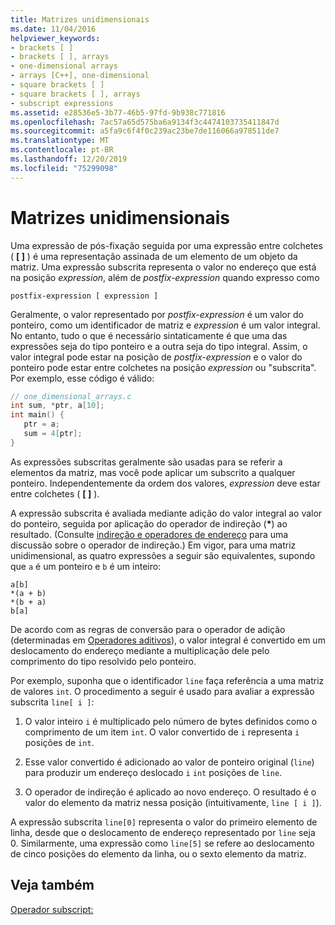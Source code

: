 ```yaml
---
title: Matrizes unidimensionais
ms.date: 11/04/2016
helpviewer_keywords:
- brackets [ ]
- brackets [ ], arrays
- one-dimensional arrays
- arrays [C++], one-dimensional
- square brackets [ ]
- square brackets [ ], arrays
- subscript expressions
ms.assetid: e28536e5-3b77-46b5-97fd-9b938c771816
ms.openlocfilehash: 7ac57a65d575ba6a9134f3c4474103735411847d
ms.sourcegitcommit: a5fa9c6f4f0c239ac23be7de116066a978511de7
ms.translationtype: MT
ms.contentlocale: pt-BR
ms.lasthandoff: 12/20/2019
ms.locfileid: "75299098"
---
```

# <a name="one-dimensional-arrays"></a>Matrizes unidimensionais

Uma expressão de pós-fixação seguida por uma expressão entre colchetes ( **[ ]** ) é uma representação assinada de um elemento de um objeto da matriz. Uma expressão subscrita representa o valor no endereço que está na posição *expression*, além de *postfix-expression* quando expresso como

```
postfix-expression [ expression ]
```

Geralmente, o valor representado por *postfix-expression* é um valor do ponteiro, como um identificador de matriz e *expression* é um valor integral. No entanto, tudo o que é necessário sintaticamente é que uma das expressões seja do tipo ponteiro e a outra seja do tipo integral. Assim, o valor integral pode estar na posição de *postfix-expression* e o valor do ponteiro pode estar entre colchetes na posição *expression* ou "subscrita". Por exemplo, esse código é válido:

```c
// one_dimensional_arrays.c
int sum, *ptr, a[10];
int main() {
   ptr = a;
   sum = 4[ptr];
}
```

As expressões subscritas geralmente são usadas para se referir a elementos da matriz, mas você pode aplicar um subscrito a qualquer ponteiro. Independentemente da ordem dos valores, *expression* deve estar entre colchetes ( **[ ]** ).

A expressão subscrita é avaliada mediante adição do valor integral ao valor do ponteiro, seguida por aplicação do operador de indireção (<strong>\*</strong>) ao resultado. (Consulte [indireção e operadores de endereço](../c-language/indirection-and-address-of-operators.md) para uma discussão sobre o operador de indireção.) Em vigor, para uma matriz unidimensional, as quatro expressões a seguir são equivalentes, supondo que `a` é um ponteiro e `b` é um inteiro:

```
a[b]
*(a + b)
*(b + a)
b[a]
```

De acordo com as regras de conversão para o operador de adição (determinadas em [Operadores aditivos](../c-language/c-additive-operators.md)), o valor integral é convertido em um deslocamento do endereço mediante a multiplicação dele pelo comprimento do tipo resolvido pelo ponteiro.

Por exemplo, suponha que o identificador `line` faça referência a uma matriz de valores `int`. O procedimento a seguir é usado para avaliar a expressão subscrita `line[ i ]`:

1. O valor inteiro `i` é multiplicado pelo número de bytes definidos como o comprimento de um item `int`. O valor convertido de `i` representa `i` posições de `int`.

1. Esse valor convertido é adicionado ao valor de ponteiro original (`line`) para produzir um endereço deslocado `i` `int` posições de `line`.

1. O operador de indireção é aplicado ao novo endereço. O resultado é o valor do elemento da matriz nessa posição (intuitivamente, `line [ i ]`).

A expressão subscrita `line[0]` representa o valor do primeiro elemento de linha, desde que o deslocamento de endereço representado por `line` seja 0. Similarmente, uma expressão como `line[5]` se refere ao deslocamento de cinco posições do elemento da linha, ou o sexto elemento da matriz.

## <a name="see-also"></a>Veja também

[Operador subscript:](../cpp/subscript-operator.md)
